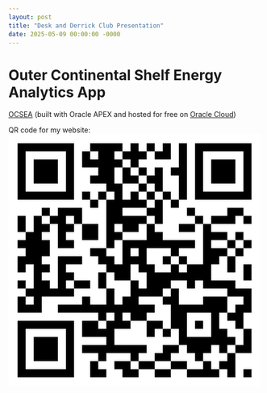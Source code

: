 ```yaml
---
layout: post
title: "Desk and Derrick Club Presentation"
date: 2025-05-09 00:00:00 -0000
---
```

# Outer Continental Shelf Energy Analytics App
[OCSEA](https://gff856e6c70bc1a-afadb1.adb.us-chicago-1.oraclecloudapps.com/ords/r/ocs/ocsea) (built with Oracle APEX and hosted for free on [Oracle Cloud](https://www.oracle.com/cloud/free/))

QR code for my website:  
![qr_code](/assets/images/ledemi-github-qr-code.png)
